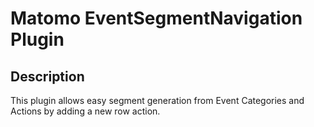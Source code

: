 # Matomo EventSegmentNavigation Plugin

## Description

This plugin allows easy segment generation from Event Categories and Actions by adding a new row action.

